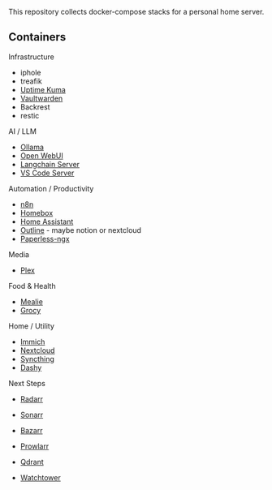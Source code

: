 This repository collects docker-compose stacks for a personal home server.


Containers
----------
Infrastructure
* iphole
* treafik
* [Uptime Kuma](https://github.com/louislam/uptime-kuma)
* [Vaultwarden](https://github.com/dani-garcia/vaultwarden)
* Backrest
* restic

AI / LLM
* [Ollama](https://ollama.ai/)
* [Open WebUI](https://github.com/open-webui/open-webui)
* [Langchain Server](https://github.com/hwchase17/langchain)
* [VS Code Server](https://github.com/coder/code-server)

Automation / Productivity
* [n8n](https://n8n.io/)
* [Homebox](https://github.com/hay-kot/homebox)
* [Home Assistant](https://www.home-assistant.io/)
* [Outline](https://www.getoutline.com/) - maybe notion or nextcloud
* [Paperless-ngx](https://paperless-ngx.com/)

Media
* [Plex](https://www.plex.tv/)

Food & Health
* [Mealie](https://github.com/mealie-recipes/mealie)
* [Grocy](https://grocy.info/)

Home / Utility
* [Immich](https://github.com/immich-app/immich)
* [Nextcloud](https://nextcloud.com/)
* [Syncthing](https://syncthing.net/)
* [Dashy](https://github.com/Lissy93/dashy)

Next Steps
* [Radarr](https://radarr.video/)
* [Sonarr](https://sonarr.tv/)
* [Bazarr](https://www.bazarr.media/)
* [Prowlarr](https://wiki.servarr.com/prowlarr)
* [Qdrant](https://qdrant.tech/)

* [Watchtower](https://containrrr.dev/watchtower/)
